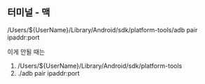 ## 터미널 - 맥
/Users/${UserName}/Library/Android/sdk/platform-tools/adb pair ipaddr:port

이게 안될 때는
1. /Users/${UserName}/Library/Android/sdk/platform-tools
2. ./adb pair ipaddr:port
